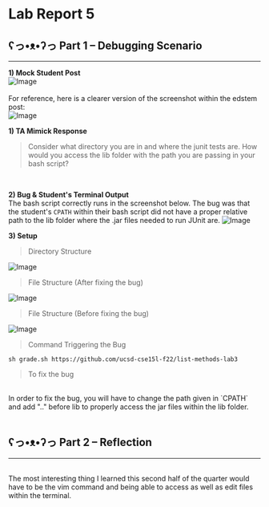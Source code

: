 # Lab Report 5 <br>
## ʕっ•ᴥ•ʔっ Part 1 – Debugging Scenario <br>
---
**1) Mock Student Post** <br>
![Image](MockStudentPost2.png) <br>
<br>
For reference, here is a clearer version of the screenshot within the edstem post: <br>
![Image](SymptomLab5.png) <br>

**1) TA Mimick Response** <br>
> Consider what directory you are in and where the junit tests are. How would you access the lib folder with the path you are passing in your bash script? 
<br>

**2) Bug & Student's Terminal Output** <br>
The bash script correctly runs in the screenshot below. The bug was that the student's `CPATH` within their bash script did not have a proper relative path to the lib folder where the .jar files needed to run JUnit are. 
![Image](ConsideringTA.png) <br>

**3) Setup** <br>
> Directory Structure <br>

![Image](DirectorySt.png) <br>

> File Structure (After fixing the bug) <br>

![Image](FileSt.png) <br>

> File Structure (Before fixing the bug) <br>

![Image](BeforeLab5.png) <br>

> Command Triggering the Bug <br>

`sh grade.sh https://github.com/ucsd-cse15l-f22/list-methods-lab3` <br>


> To fix the bug <br>
<br>
In order to fix the bug, you will have to change the path given in `CPATH` and add ".." before lib to properly access the jar files within the lib folder. <br><br>

## ʕっ•ᴥ•ʔっ Part 2 – Reflection <br>
---
<br>
The most interesting thing I learned this second half of the quarter would have to be the vim command and being able to access as well as edit files within the terminal. 









